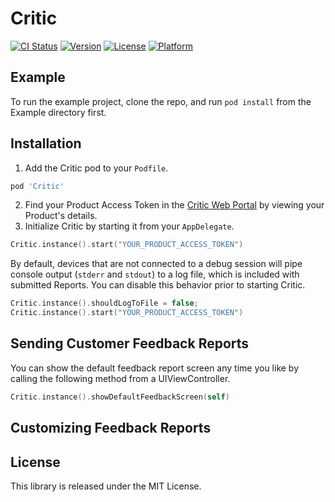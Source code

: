 # Critic

[![CI Status](http://img.shields.io/travis/inventiv-llc/inventiv-critic-ios.svg?style=flat)](https://travis-ci.org/inventiv-llc/inventiv-critic-ios)
[![Version](https://img.shields.io/cocoapods/v/Critic.svg?style=flat)](http://cocoapods.org/pods/Critic)
[![License](https://img.shields.io/cocoapods/l/Critic.svg?style=flat)](http://cocoapods.org/pods/Critic)
[![Platform](https://img.shields.io/cocoapods/p/Critic.svg?style=flat)](http://cocoapods.org/pods/Critic)

## Example

To run the example project, clone the repo, and run `pod install` from the Example directory first.

## Installation

1. Add the Critic pod to your `Podfile`.
```ruby
pod 'Critic'
```
2. Find your Product Access Token in the [Critic Web Portal](https://critic.inventiv.io/products) by viewing your Product's details.
3. Initialize Critic by starting it from your `AppDelegate`.
```swift
Critic.instance().start("YOUR_PRODUCT_ACCESS_TOKEN")
```

By default, devices that are not connected to a debug session will pipe console output (`stderr` and `stdout`) to a log file, which is 
included with submitted Reports. You can disable this behavior prior to starting Critic.
```swift
Critic.instance().shouldLogToFile = false;
Critic.instance().start("YOUR_PRODUCT_ACCESS_TOKEN")
```

## Sending Customer Feedback Reports

You can show the default feedback report screen any time you like by calling the following method from a UIViewController.
```swift
Critic.instance().showDefaultFeedbackScreen(self)
```

## Customizing Feedback Reports


## License

This library is released under the MIT License.

